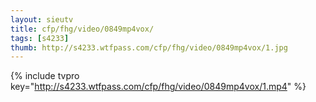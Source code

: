 ```yaml
--- 
layout: sieutv
title: cfp/fhg/video/0849mp4vox/
tags: [s4233]
thumb: http://s4233.wtfpass.com/cfp/fhg/video/0849mp4vox/1.jpg
---
```

{% include tvpro key="http://s4233.wtfpass.com/cfp/fhg/video/0849mp4vox/1.mp4" %} 
